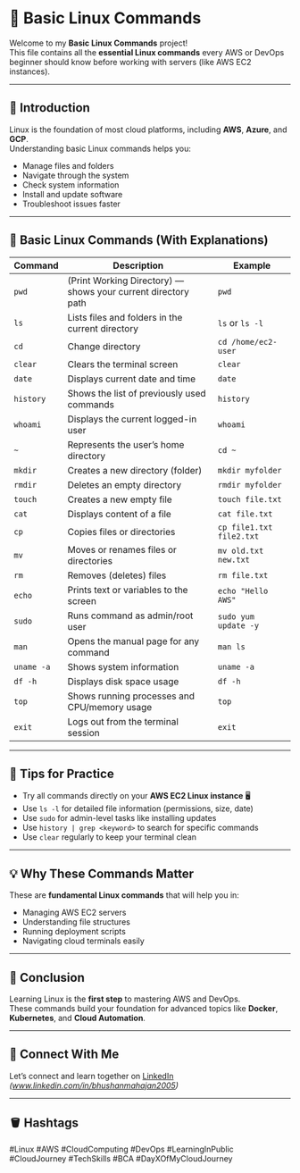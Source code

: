 # 🐧 Basic Linux Commands

Welcome to my **Basic Linux Commands** project!  
This file contains all the **essential Linux commands** every AWS or DevOps beginner should know before working with servers (like AWS EC2 instances).  

---

## 📘 Introduction
Linux is the foundation of most cloud platforms, including **AWS**, **Azure**, and **GCP**.  
Understanding basic Linux commands helps you:
- Manage files and folders  
- Navigate through the system  
- Check system information  
- Install and update software  
- Troubleshoot issues faster  

---

## 🧠 Basic Linux Commands (With Explanations)

| Command | Description | Example |
|----------|--------------|----------|
| `pwd` | (Print Working Directory) — shows your current directory path | `pwd` |
| `ls` | Lists files and folders in the current directory | `ls` or `ls -l` |
| `cd` | Change directory | `cd /home/ec2-user` |
| `clear` | Clears the terminal screen | `clear` |
| `date` | Displays current date and time | `date` |
| `history` | Shows the list of previously used commands | `history` |
| `whoami` | Displays the current logged-in user | `whoami` |
| `~` | Represents the user’s home directory | `cd ~` |
| `mkdir` | Creates a new directory (folder) | `mkdir myfolder` |
| `rmdir` | Deletes an empty directory | `rmdir myfolder` |
| `touch` | Creates a new empty file | `touch file.txt` |
| `cat` | Displays content of a file | `cat file.txt` |
| `cp` | Copies files or directories | `cp file1.txt file2.txt` |
| `mv` | Moves or renames files or directories | `mv old.txt new.txt` |
| `rm` | Removes (deletes) files | `rm file.txt` |
| `echo` | Prints text or variables to the screen | `echo "Hello AWS"` |
| `sudo` | Runs command as admin/root user | `sudo yum update -y` |
| `man` | Opens the manual page for any command | `man ls` |
| `uname -a` | Shows system information | `uname -a` |
| `df -h` | Displays disk space usage | `df -h` |
| `top` | Shows running processes and CPU/memory usage | `top` |
| `exit` | Logs out from the terminal session | `exit` |

---

## 🧩 Tips for Practice
- Try all commands directly on your **AWS EC2 Linux instance** 🖥️  
- Use `ls -l` for detailed file information (permissions, size, date)  
- Use `sudo` for admin-level tasks like installing updates  
- Use `history | grep <keyword>` to search for specific commands  
- Use `clear` regularly to keep your terminal clean  

---

## 💡 Why These Commands Matter
These are **fundamental Linux commands** that will help you in:
- Managing AWS EC2 servers  
- Understanding file structures  
- Running deployment scripts  
- Navigating cloud terminals easily  

---

## 🏁 Conclusion
Learning Linux is the **first step** to mastering AWS and DevOps.  
These commands build your foundation for advanced topics like **Docker**, **Kubernetes**, and **Cloud Automation**.


---

## 📌 Connect With Me
Let’s connect and learn together on [LinkedIn](#)  
*(www.linkedin.com/in/bhushanmahajan2005)*  

---

## 🪣 Hashtags
#Linux #AWS #CloudComputing #DevOps #LearningInPublic #CloudJourney #TechSkills #BCA #DayXOfMyCloudJourney
